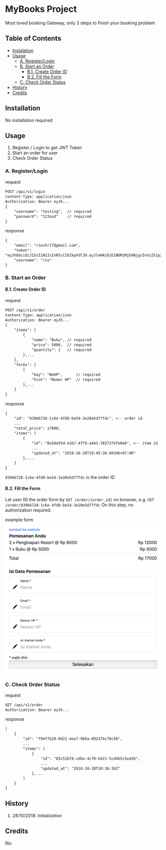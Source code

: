# MyBooks Project

Most loved booking Gateway, only 3 steps to finish your booking problem 

## Table of Contents
- [ Instalation ](#instalation)
- [ Usage ](#usage)
	- [ A. Register/Login ](#a)
	- [ B. Start an Order ](#b)
		- [ B.1. Create Order ID ](#b1)
		- [ B.2. Fill the Form ](#b2)
	- [ C. Check Order Status ](#c)
- [ History ](#history)
- [ Credits ](#credits)

<a name="instalation"></a>
## Installation

No installation required

<a name="usage"></a>
## Usage

1. Register / Login to get JWT Token
2. Start an order for user
3. Check Order Status

<a name="a"></a>
### A. Register/Login

request
```
POST /api/v1/login
Content-Type: application/json
Authorization: Bearer eyJh...
{
	"username": "testing",	// required
	"password": "123asd"	// required
}
```

response
```
{
    "email": "riochr17@gmail.com",
    "token": "eyJhbGciOiJIUzI1NiIsInR5cCI6IkpXVCJ9.eyJleHAiOjE1NDMzMjE4NjgsInVzZXJpZCI6IjA4NjFjZGE5LTVhNTEtNDc4Ni04NGMwLTE3NTlkMzNjZDkwNSJ9.JpcRdaljs3g9AcYWv73zSyl3E_vfjrTVaUr0azvEl34",
    "username": "rio"
}
```

<a name="b"></a>
### B. Start an Order

<a name="b1"></a>
#### B.1. Create Order ID

request
```
POST /api/v1/order
Content-Type: application/json
Authorization: Bearer eyJh...
{
	"items": [
		{
			"name": "Buku",	// required
			"price": 5000,	// required
			"quantity": 1	// required
		},...
	],
	"forms": [
		{
			"key": "NoHP",		// required
			"hint": "Nomor HP"	// required
		},...
	]
}
```

response
```
{
    "id": "93966728-1c6e-4fd0-be54-3e20e5d77fdc", <-- order id
    ...
    "total_price": 17000,
    "items": [
        {
            "id": "8a58e93d-e1b7-4ff9-a443-3837374fe0e6", <-- item id
            ...
            "updated_at": "2018-10-28T19:45:38.60346+07:00"
        },...
    ]
}
```

`93966728-1c6e-4fd0-be54-3e20e5d77fdc` is the order ID

<a name="b2"></a>
#### B.2. Fill the Form
Let user fill the order form by `GET /order/{order_id}` on browser, e.g. `GET /order/93966728-1c6e-4fd0-be54-3e20e5d77fdc`
On this step, no authorization required.

example form
![](image1.png "")

<a name="c"></a>
### C. Check Order Status

request
```
GET /api/v1/order
Authorization: Bearer eyJh...
```

response
```
[
    {
        "id": "f94ffb20-0d21-4ea7-968a-092374c78c56",
        ...
        "items": [
            {
                "id": "83c51bf8-cdba-4c70-b421-5cd4b5c5ea56",
                ...
                "updated_at": "2018-10-28T10:36:36Z"
            },...
        ]
    }
]
```

<a name="history"></a>
## History

1. 28/10/2018: Initialization

<a name="credits"></a>
## Credits

Rio